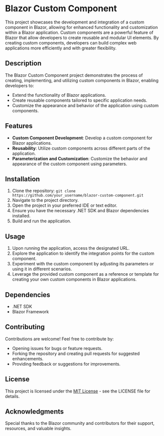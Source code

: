 # Blazor Custom Component

This project showcases the development and integration of a custom component in Blazor, allowing for enhanced functionality and customization within a Blazor application. Custom components are a powerful feature of Blazor that allow developers to create reusable and modular UI elements. By creating custom components, developers can build complex web applications more efficiently and with greater flexibility.

## Description

The Blazor Custom Component project demonstrates the process of creating, implementing, and utilizing custom components in Blazor, enabling developers to:

- Extend the functionality of Blazor applications.
- Create reusable components tailored to specific application needs.
- Customize the appearance and behavior of the application using custom components.

## Features

- **Custom Component Development**: Develop a custom component for Blazor applications.
- **Reusability**: Utilize custom components across different parts of the application.
- **Parameterization and Customization**: Customize the behavior and appearance of the custom component using parameters.

## Installation

1. Clone the repository: `git clone https://github.com/your_username/blazor-custom-component.git`
2. Navigate to the project directory.
3. Open the project in your preferred IDE or text editor.
4. Ensure you have the necessary .NET SDK and Blazor dependencies installed.
5. Build and run the application.

## Usage

1. Upon running the application, access the designated URL.
2. Explore the application to identify the integration points for the custom component.
3. Experiment with the custom component by adjusting its parameters or using it in different scenarios.
4. Leverage the provided custom component as a reference or template for creating your own custom components in Blazor applications.

## Dependencies

- .NET SDK
- Blazor Framework

## Contributing

Contributions are welcome! Feel free to contribute by:

- Opening issues for bugs or feature requests.
- Forking the repository and creating pull requests for suggested enhancements.
- Providing feedback or suggestions for improvements.

## License

This project is licensed under the [MIT License](LICENSE) - see the LICENSE file for details.

## Acknowledgments

Special thanks to the Blazor community and contributors for their support, resources, and valuable insights.

